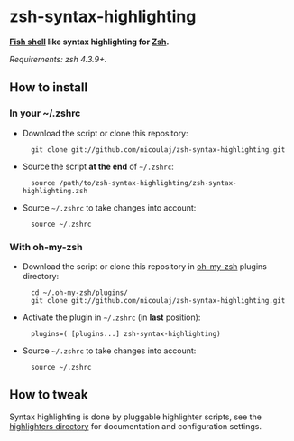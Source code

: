 zsh-syntax-highlighting
=======================

**[Fish shell](http://www.fishshell.com) like syntax highlighting for [Zsh](http://www.zsh.org).**

*Requirements: zsh 4.3.9+.*


How to install
--------------

### In your ~/.zshrc

* Download the script or clone this repository:

        git clone git://github.com/nicoulaj/zsh-syntax-highlighting.git

* Source the script **at the end** of `~/.zshrc`:

        source /path/to/zsh-syntax-highlighting/zsh-syntax-highlighting.zsh

* Source `~/.zshrc`  to take changes into account:

        source ~/.zshrc


### With oh-my-zsh

* Download the script or clone this repository in [oh-my-zsh](http://github.com/robbyrussell/oh-my-zsh) plugins directory:

        cd ~/.oh-my-zsh/plugins/
        git clone git://github.com/nicoulaj/zsh-syntax-highlighting.git

* Activate the plugin in `~/.zshrc` (in **last** position):

        plugins=( [plugins...] zsh-syntax-highlighting)

* Source `~/.zshrc`  to take changes into account:
    
        source ~/.zshrc


How to tweak
------------

Syntax highlighting is done by pluggable highlighter scripts, see the [highlighters directory](zsh-syntax-highlighting/highlighters)
for documentation and configuration settings.
